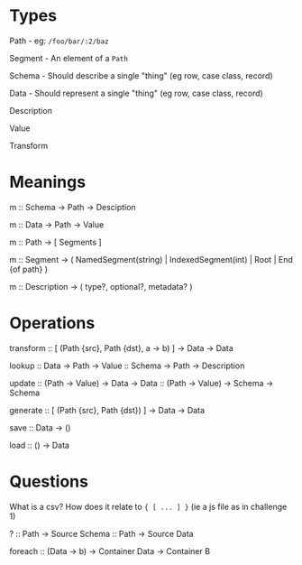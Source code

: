 # Types

Path - eg:
`/foo/bar/:2/baz`

Segment - An element of a `Path`

Schema - Should describe a single "thing" (eg row, case class, record)

Data - Should represent a single "thing" (eg row, case class, record)

Description

Value

Transform

# Meanings

m :: Schema ->  Path -> Desciption

m :: Data ->  Path -> Value

m :: Path -> [ Segments ]

m :: Segment -> ( NamedSegment(string) | IndexedSegment(int) | Root | End {of path} )

m :: Description -> ( type?, optional?, metadata? )

# Operations

transform :: [ (Path {src}, Path {dst}, a -> b) ] -> Data -> Data

lookup :: Data -> Path -> Value
       :: Schema -> Path -> Description
       
update :: (Path -> Value) -> Data -> Data
       :: (Path -> Value) -> Schema -> Schema

generate :: [ (Path {src}, Path {dst}) ] -> Data -> Data

save :: Data -> ()

load :: () -> Data

# Questions

What is a csv? How does it relate to `{ [ ... ] }` (ie a js file as in challenge 1)

? :: Path -> Source Schema
  :: Path -> Source Data
  
foreach :: (Data -> b) -> Container Data -> Container B  